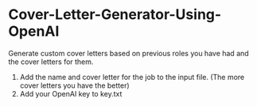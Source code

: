 # Cover-Letter-Generator-Using-OpenAI
Generate custom cover letters based on previous roles you have had and the cover letters for them.  

1. Add the name and cover letter for the job to the input file. (The more cover letters you have the better)
2. Add your OpenAI key to key.txt

